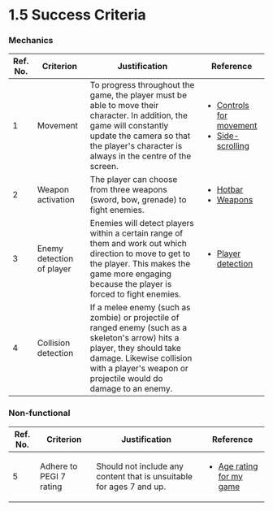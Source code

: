 # 1.5 Success Criteria

### Mechanics

| Ref. No. | Criterion                 | Justification                                                                                                                                                                                                             | Reference                                                                                                                                                                                                           |
| -------- | ------------------------- | ------------------------------------------------------------------------------------------------------------------------------------------------------------------------------------------------------------------------- | ------------------------------------------------------------------------------------------------------------------------------------------------------------------------------------------------------------------- |
| 1        | Movement                  | To progress throughout the game, the player must be able to move their character. In addition, the game will constantly update the camera so that the player's character is always in the centre of the screen.           | <ul><li><a href="1.4a-features-of-the-proposed-solution.md#controls-for-movement">Controls for movement</a></li><li><a href="1.4a-features-of-the-proposed-solution.md#side-scrolling">Side-scrolling</a></li></ul> |
| 2        | Weapon activation         | The player can choose from three weapons (sword, bow, grenade) to fight enemies.                                                                                                                                          | <ul><li><a href="1.4a-features-of-the-proposed-solution.md#hotbar">Hotbar</a></li><li><a href="1.4a-features-of-the-proposed-solution.md#weapons">Weapons</a></li></ul>                                             |
| 3        | Enemy detection of player | Enemies will detect players within a certain range of them and work out which direction to move to get to the player. This makes the game more engaging because the player is forced to fight enemies.                    | <ul><li><a href="1.4a-features-of-the-proposed-solution.md#player-detection">Player detection</a></li></ul>                                                                                                         |
| 4        | Collision detection       | If a melee enemy (such as zombie) or projectile of ranged enemy (such as a skeleton's arrow) hits a player, they should take damage. Likewise collision with a player's weapon or projectile would do damage to an enemy. |                                                                                                                                                                                                                     |

### Non-functional

| Ref. No. | Criterion               | Justification                                                        | Reference                                                                                         |
| -------- | ----------------------- | -------------------------------------------------------------------- | ------------------------------------------------------------------------------------------------- |
| 5        | Adhere to PEGI 7 rating | Should not include any content that is unsuitable for ages 7 and up. | <ul><li><a href="1.2-stakeholders.md#age-rating-for-my-game">Age rating for my game</a></li></ul> |
